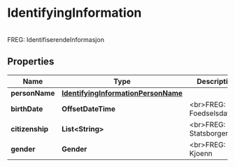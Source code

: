 

# IdentifyingInformation

<br>FREG: IdentifiserendeInformasjon

## Properties

| Name | Type | Description | Notes |
|------------ | ------------- | ------------- | -------------|
|**personName** | [**IdentifyingInformationPersonName**](IdentifyingInformationPersonName.md) |  |  [optional] |
|**birthDate** | **OffsetDateTime** | &lt;br&gt;FREG: Foedselsdato |  [optional] |
|**citizenship** | **List&lt;String&gt;** | &lt;br&gt;FREG: Statsborgerskap |  [optional] |
|**gender** | **Gender** | &lt;br&gt;FREG: Kjoenn |  [optional] |




